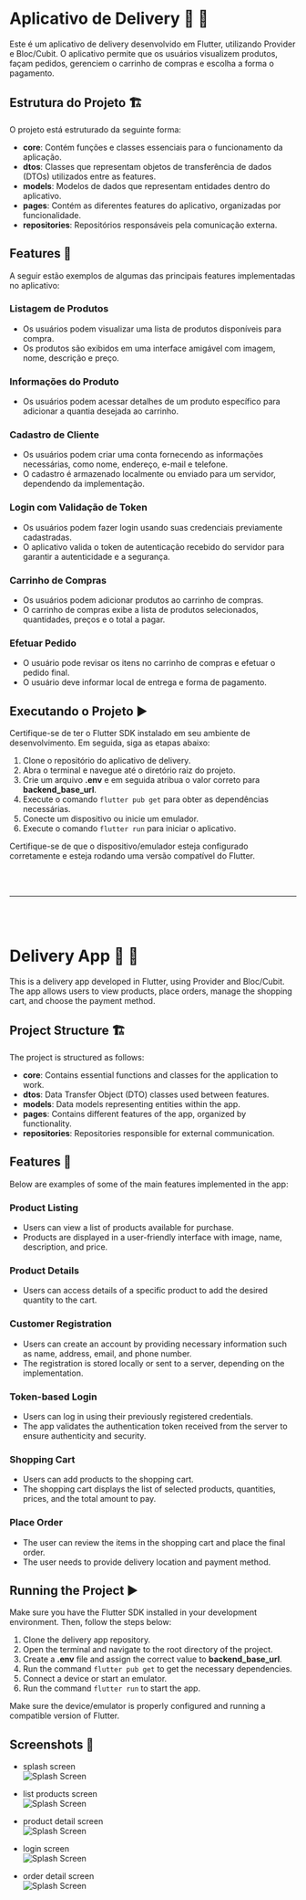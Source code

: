 # Aplicativo de Delivery 🍔 🍟 

Este é um aplicativo de delivery desenvolvido em Flutter, utilizando Provider e Bloc/Cubit. O aplicativo permite que os usuários visualizem produtos, façam pedidos, gerenciem o carrinho de compras e escolha a forma o pagamento.

## Estrutura do Projeto 🏗️

O projeto está estruturado da seguinte forma:

- **core**: Contém funções e classes essenciais para o funcionamento da aplicação.
- **dtos**: Classes que representam objetos de transferência de dados (DTOs) utilizados entre as features.
- **models**: Modelos de dados que representam entidades dentro do aplicativo.
- **pages**: Contém as diferentes features do aplicativo, organizadas por funcionalidade.
- **repositories**: Repositórios responsáveis pela comunicação externa.

## Features 🚀

A seguir estão exemplos de algumas das principais features implementadas no aplicativo:

### Listagem de Produtos

- Os usuários podem visualizar uma lista de produtos disponíveis para compra.
- Os produtos são exibidos em uma interface amigável com imagem, nome, descrição e preço.

### Informações do Produto

- Os usuários podem acessar detalhes de um produto específico para adicionar a quantia desejada ao carrinho.

### Cadastro de Cliente

- Os usuários podem criar uma conta fornecendo as informações necessárias, como nome, endereço, e-mail e telefone.
- O cadastro é armazenado localmente ou enviado para um servidor, dependendo da implementação.

### Login com Validação de Token

- Os usuários podem fazer login usando suas credenciais previamente cadastradas.
- O aplicativo valida o token de autenticação recebido do servidor para garantir a autenticidade e a segurança.

### Carrinho de Compras

- Os usuários podem adicionar produtos ao carrinho de compras.
- O carrinho de compras exibe a lista de produtos selecionados, quantidades, preços e o total a pagar.

### Efetuar Pedido

- O usuário pode revisar os itens no carrinho de compras e efetuar o pedido final.
- O usuário deve informar local de entrega e forma de pagamento.

## Executando o Projeto ▶️

Certifique-se de ter o Flutter SDK instalado em seu ambiente de desenvolvimento. Em seguida, siga as etapas abaixo:

1. Clone o repositório do aplicativo de delivery.
2. Abra o terminal e navegue até o diretório raiz do projeto.
3. Crie um arquivo **.env** e em seguida atribua o valor correto para **backend_base_url**.
3. Execute o comando `flutter pub get` para obter as dependências necessárias.
4. Conecte um dispositivo ou inicie um emulador.
5. Execute o comando `flutter run` para iniciar o aplicativo.

Certifique-se de que o dispositivo/emulador esteja configurado corretamente e esteja rodando uma versão compatível do Flutter.

<br>
<br>

---
<br>
<br>

# Delivery App 🍔 🍟

This is a delivery app developed in Flutter, using Provider and Bloc/Cubit. The app allows users to view products, place orders, manage the shopping cart, and choose the payment method.

## Project Structure 🏗️

The project is structured as follows:

- **core**: Contains essential functions and classes for the application to work.
- **dtos**: Data Transfer Object (DTO) classes used between features.
- **models**: Data models representing entities within the app.
- **pages**: Contains different features of the app, organized by functionality.
- **repositories**: Repositories responsible for external communication.

## Features 🚀

Below are examples of some of the main features implemented in the app:

### Product Listing

- Users can view a list of products available for purchase.
- Products are displayed in a user-friendly interface with image, name, description, and price.

### Product Details

- Users can access details of a specific product to add the desired quantity to the cart.

### Customer Registration

- Users can create an account by providing necessary information such as name, address, email, and phone number.
- The registration is stored locally or sent to a server, depending on the implementation.

### Token-based Login

- Users can log in using their previously registered credentials.
- The app validates the authentication token received from the server to ensure authenticity and security.

### Shopping Cart

- Users can add products to the shopping cart.
- The shopping cart displays the list of selected products, quantities, prices, and the total amount to pay.

### Place Order

- The user can review the items in the shopping cart and place the final order.
- The user needs to provide delivery location and payment method.

## Running the Project ▶️

Make sure you have the Flutter SDK installed in your development environment. Then, follow the steps below:

1. Clone the delivery app repository.
2. Open the terminal and navigate to the root directory of the project.
3. Create a **.env** file and assign the correct value to **backend_base_url**.
4. Run the command `flutter pub get` to get the necessary dependencies.
5. Connect a device or start an emulator.
6. Run the command `flutter run` to start the app.

Make sure the device/emulator is properly configured and running a compatible version of Flutter.


## Screenshots 📱

- splash screen <br>
![Splash Screen](./resources/splash.png)

- list products screen <br>
![Splash Screen](./resources/list_products.png)

- product detail screen <br>
![Splash Screen](./resources/product_detail.png)

- login screen <br>
![Splash Screen](./resources/login.png)

- order detail screen <br>
![Splash Screen](./resources/purchase_details.png)